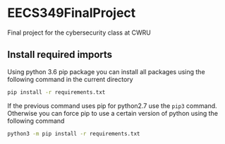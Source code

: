 # EECS349FinalProject
Final project for the cybersecurity class at CWRU

## Install required imports
Using python 3.6 pip package you can install all packages using the following command in the current directory

```bash
pip install -r requirements.txt
```

If the previous command uses pip for python2.7 use the `pip3` command. Otherwise you can force pip to use a certain version of python using the following command

```bash
python3 -m pip install -r requirements.txt
```
